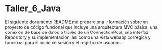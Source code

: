# Taller_6_Java

El siguiente documento README.md proporciona información sobre un proyecto de código funcional que incluye una arquitectura MVC básica, una conexión de base de datos a través de un ConnectionPool, una interfaz Repository y su implementación, así como una vista webapp corregida y funcional para el inicio de sesión y el registro de usuarios.
